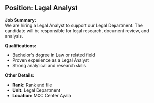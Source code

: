 ## **Position: Legal Analyst**

**Job Summary:**  
We are hiring a Legal Analyst to support our Legal Department. The candidate will be responsible for legal research, document review, and analysis.

**Qualifications:**  
- Bachelor's degree in Law or related field
- Proven experience as a Legal Analyst
- Strong analytical and research skills

**Other Details:**
- **Rank:** Rank and file
- **Unit:** Legal Department
- **Location:** MCC Center Ayala